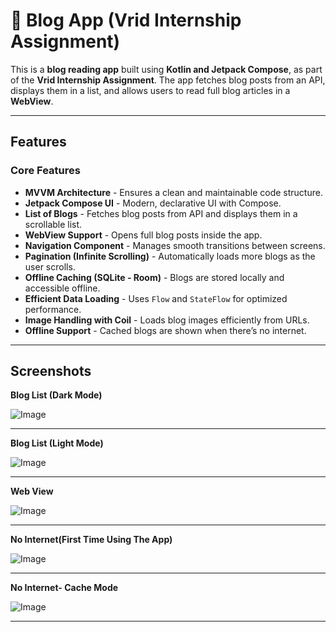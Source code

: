 # 📰 Blog App (Vrid Internship Assignment)

This is a **blog reading app** built using **Kotlin and Jetpack Compose**, as part of the **Vrid Internship Assignment**. The app fetches blog posts from an API, displays them in a list, and allows users to read full blog articles in a **WebView**.

---

##  Features  

###  Core Features
-  **MVVM Architecture** - Ensures a clean and maintainable code structure.
-  **Jetpack Compose UI** - Modern, declarative UI with Compose.
-  **List of Blogs** - Fetches blog posts from API and displays them in a scrollable list.
-  **WebView Support** - Opens full blog posts inside the app.
-  **Navigation Component** - Manages smooth transitions between screens.
-  **Pagination (Infinite Scrolling)** - Automatically loads more blogs as the user scrolls.
-  **Offline Caching (SQLite - Room)** - Blogs are stored locally and accessible offline.
-  **Efficient Data Loading** - Uses `Flow` and `StateFlow` for optimized performance.
-  **Image Handling with Coil** - Loads blog images efficiently from URLs.
- **Offline Support** - Cached blogs are shown when there’s no internet.

---

## Screenshots  

**Blog List (Dark Mode)**


![Image](https://github.com/user-attachments/assets/e2b4ef83-b090-4fb4-b42c-8886bf8da518)

---
**Blog List (Light Mode)**


![Image](https://github.com/user-attachments/assets/08c3eb6f-d6f6-453b-ba0d-09d4c1c166bd)

---
**Web View**


![Image](https://github.com/user-attachments/assets/dfe9650f-c621-4dd5-a7ff-9f8e87009198)

---
**No Internet(First Time Using The App)**


![Image](https://github.com/user-attachments/assets/035b89ea-bee1-40a4-9695-299550c3d55c)

---
**No Internet- Cache Mode**

![Image](https://github.com/user-attachments/assets/c8591a9a-c4be-464a-a818-a484ef1ff0be)

---

